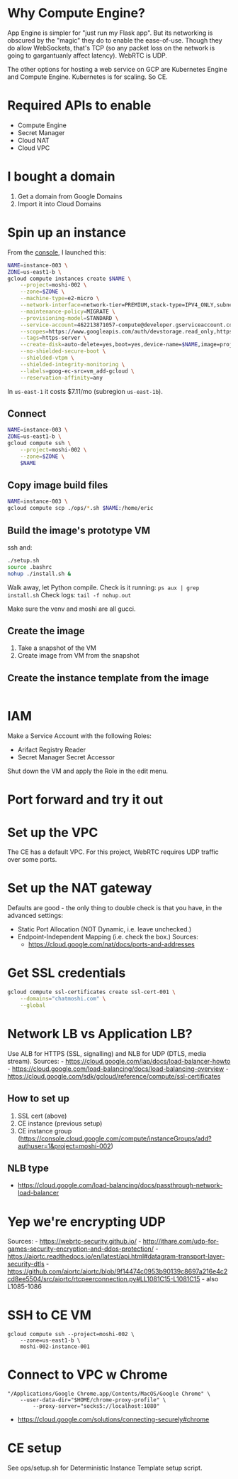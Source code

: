 # Why Compute Engine?
App Engine is simpler for "just run my Flask app". But its networking is obscured by the "magic" they do to enable the
ease-of-use. Though they do allow WebSockets, that's TCP (so any packet loss on the network is going to gargantuanly
affect latency). WebRTC is UDP.

The other options for hosting a web service on GCP are Kubernetes Engine and Compute Engine. Kubernetes is for scaling.
So CE.

# Required APIs to enable
- Compute Engine
- Secret Manager
- Cloud NAT
- Cloud VPC

# I bought a domain
1. Get a domain from Google Domains
2. Import it into Cloud Domains

# Spin up an instance
From the [console](https://console.cloud.google.com/compute/instancesAdd?project=moshi-002), I launched this:
```sh
NAME=instance-003 \
ZONE=us-east1-b \
gcloud compute instances create $NAME \
    --project=moshi-002 \
    --zone=$ZONE \
    --machine-type=e2-micro \
    --network-interface=network-tier=PREMIUM,stack-type=IPV4_ONLY,subnet=default \
    --maintenance-policy=MIGRATE \
    --provisioning-model=STANDARD \
    --service-account=462213871057-compute@developer.gserviceaccount.com \
    --scopes=https://www.googleapis.com/auth/devstorage.read_only,https://www.googleapis.com/auth/logging.write,https://www.googleapis.com/auth/monitoring.write,https://www.googleapis.com/auth/servicecontrol,https://www.googleapis.com/auth/service.management.readonly,https://www.googleapis.com/auth/trace.append \
    --tags=https-server \
    --create-disk=auto-delete=yes,boot=yes,device-name=$NAME,image=projects/debian-cloud/global/images/debian-11-bullseye-v20230615,mode=rw,size=10,type=projects/moshi-002/zones/us-west4-b/diskTypes/pd-balanced \
    --no-shielded-secure-boot \
    --shielded-vtpm \
    --shielded-integrity-monitoring \
    --labels=goog-ec-src=vm_add-gcloud \
    --reservation-affinity=any
```
In `us-east-1` it costs $7.11/mo (subregion `us-east-1b`).

## Connect
```sh
NAME=instance-003 \
ZONE=us-east1-b \
gcloud compute ssh \
    --project=moshi-002 \
    --zone=$ZONE \
    $NAME
```

## Copy image build files
```sh
NAME=instance-003 \
gcloud compute scp ./ops/*.sh $NAME:/home/eric
```

## Build the image's prototype VM
ssh and:
```bash
./setup.sh
source .bashrc
nohup ./install.sh &
```
Walk away, let Python compile.
Check is it running: `ps aux | grep install.sh`
Check logs: `tail -f nohup.out`

Make sure the venv and moshi are all gucci.

## Create the image
1. Take a snapshot of the VM
2. Create image from VM from the snapshot

## Create the instance template from the image
```bash
```

# IAM
Make a Service Account with the following Roles:
- Arifact Registry Reader
- Secret Manager Secret Accessor

Shut down the VM and apply the Role in the edit menu.

# Port forward and try it out

# Set up the VPC
The CE has a default VPC.
For this project, WebRTC requires UDP traffic over some ports.

# Set up the NAT gateway
Defaults are good - the only thing to double check is that you have, in the advanced settings:
- Static Port Allocation (NOT Dynamic, i.e. leave unchecked.)
- Endpoint-Independent Mapping (i.e. check the box.)
Sources:
    - https://cloud.google.com/nat/docs/ports-and-addresses

# Get SSL credentials
```sh
gcloud compute ssl-certificates create ssl-cert-001 \
    --domains="chatmoshi.com" \
    --global
```

# Network LB vs Application LB?
Use ALB for HTTPS (SSL, signalling) and NLB for UDP (DTLS, media stream).
Sources:
    - https://cloud.google.com/iap/docs/load-balancer-howto
    - https://cloud.google.com/load-balancing/docs/load-balancing-overview
    - https://cloud.google.com/sdk/gcloud/reference/compute/ssl-certificates

## How to set up
1. SSL cert (above)
2. CE instance (previous setup)
3. CE instance group (https://console.cloud.google.com/compute/instanceGroups/add?authuser=1&project=moshi-002)

## NLB type
- https://cloud.google.com/load-balancing/docs/passthrough-network-load-balancer

# Yep we're encrypting UDP
Sources:
    - https://webrtc-security.github.io/
    - http://ithare.com/udp-for-games-security-encryption-and-ddos-protection/
    - https://aiortc.readthedocs.io/en/latest/api.html#datagram-transport-layer-security-dtls
    - https://github.com/aiortc/aiortc/blob/9f14474c0953b90139c8697a216e4c2cd8ee5504/src/aiortc/rtcpeerconnection.py#LL1081C15-L1081C15
        - also L1085-1086

# SSH to CE VM
```
gcloud compute ssh --project=moshi-002 \
    --zone=us-east1-b \
    moshi-002-instance-001
```

# Connect to VPC w Chrome
```sgh
"/Applications/Google Chrome.app/Contents/MacOS/Google Chrome" \
    --user-data-dir="$HOME/chrome-proxy-profile" \
        --proxy-server="socks5://localhost:1080"
```
- https://cloud.google.com/solutions/connecting-securely#chrome

# CE setup
See ops/setup.sh for Deterministic Instance Template setup script.
